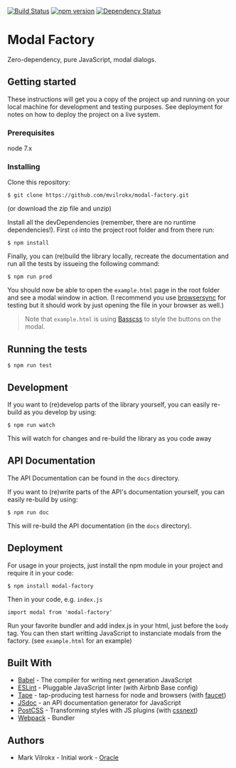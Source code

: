 [![Build Status](https://travis-ci.org/mvilrokx/modal-factory.svg?branch=master)](https://travis-ci.org/mvilrokx/modal-factory)
[![npm version](https://badge.fury.io/js/modal-factory.svg)](https://badge.fury.io/js/modal-factory)
[![Dependency Status](https://www.versioneye.com/user/projects/58d4a098cef500003fd3c3a5/badge.svg?style=flat-square)](https://www.versioneye.com/user/projects/58d4a098cef500003fd3c3a5)

# Modal Factory
Zero-dependency, pure JavaScript, modal dialogs.

## Getting started
These instructions will get you a copy of the project up and running on your local machine for development and testing purposes. See deployment for notes on how to deploy the project on a live system.

### Prerequisites
node 7.x

### Installing
Clone this repository:

    $ git clone https://github.com/mvilrokx/modal-factory.git

(or download the zip file and unzip)

Install all the devDependencies (remember, there are no runtime dependencies!).  First ```cd``` into the project root folder and from there run:

    $ npm install

Finally, you can (re)build the library locally, recreate the documentation and run all the tests by issueing the following command:

    $ npm run prod

You should now be able to open the ```example.html``` page in the root folder and see a modal window in action. (I recommend you use [browsersync](https://www.browsersync.io/) for testing but it should work by just opening the file in your browser as well.)

> Note that ```example.html``` is using [Basscss](http://basscss.com/) to style the buttons on the modal.

## Running the tests

    $ npm run test

## Development
If you want to (re)develop parts of the library yourself, you can easily re-build as you develop by using:

    $ npm run watch

This will watch for changes and re-build the library as you code away

## API Documentation
The API Documentation can be found in the ```docs``` directory.

If you want to (re)write parts of the API's documentation yourself, you can easily re-build by using:

    $ npm run doc

This will re-build the API documentation (in the ```docs``` directory).

## Deployment
For usage in your projects, just install the npm module in your project and require it in your code:

    $ npm install modal-factory

Then in your code, e.g. ```index.js```

```JavaScipt
import modal from 'modal-factory'
```

Run your favorite bundler and add index.js in your html, just before the ```body``` tag. You can then start writting JavaScript to instanciate modals from the factory. (see ```example.html``` for an example)

## Built With
* [Babel](https://babeljs.io/) - The compiler for writing next generation JavaScript
* [ESLint](http://eslint.org/) - Pluggable JavaScript linter (with Airbnb Base config)
* [Tape](https://github.com/substack/tape) - tap-producing test harness for node and browsers (with [faucet](https://github.com/substack/faucet))
* [JSdoc](http://usejsdoc.org/) - an API documentation generator for JavaScript
* [PostCSS](http://postcss.org/) - Transforming styles with JS plugins (with [cssnext](http://cssnext.io/))
* [Webpack](https://webpack.js.org/) - Bundler

## Authors
* Mark Vilrokx - Initial work - [Oracle](https://oracle.com)
